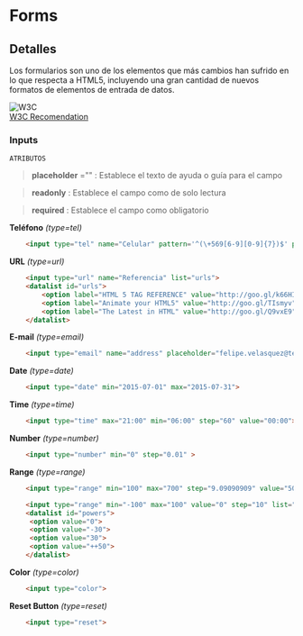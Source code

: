 # Forms

## Detalles

Los formularios son uno de los elementos que más cambios han sufrido en lo que respecta a HTML5, incluyendo una gran cantidad de nuevos formatos de elementos de entrada de datos.

![W3C](http://www.w3.org/Icons/w3c_home)  
[W3C Recomendation](http://www.w3.org/TR/html5/forms.html#forms) 


### Inputs

`ATRIBUTOS`
	
> __placeholder__ ="" : Establece el texto de ayuda o guía para el campo

> __readonly__ : Establece el campo como de solo lectura

> __required__ : Establece el campo como obligatorio

 **Teléfono** _(type=tel)_

```HTML
	<input type="tel" name="Celular" pattern='^(\+569[6-9][0-9]{7})$' placeholder="+569********">
```

 **URL** _(type=url)_

```HTML
 	<input type="url" name="Referencia" list="urls">
	<datalist id="urls">
		<option label="HTML 5 TAG REFERENCE" value="http://goo.gl/k66HIe">
		<option label="Animate your HTML5" value="http://goo.gl/TIsmyv">
		<option label="The Latest in HTML" value="http://goo.gl/Q9vxE9">
	</datalist>
```

 **E-mail**  _(type=email)_

```HTML
	<input type="email" name="address" placeholder="felipe.velasquez@tecnova.cl">
```	

 **Date**  _(type=date)_

```HTML
 	<input type="date" min="2015-07-01" max="2015-07-31">
```

 **Time**  _(type=time)_

```HTML
 	<input type="time" max="21:00" min="06:00" step="60" value="00:00">
```

 **Number**  _(type=number)_

```HTML
 	<input type="number" min="0" step="0.01" >
```

 **Range**  _(type=range)_

```HTML
 	<input type="range" min="100" max="700" step="9.09090909" value="509.090909">

 	<input type="range" min="-100" max="100" value="0" step="10" list="powers">
	<datalist id="powers">
	 <option value="0">
	 <option value="-30">
	 <option value="30">
	 <option value="++50">
	</datalist>
```

 **Color**  _(type=color)_

```HTML
 	<input type="color">
```

 **Reset Button**  _(type=reset)_

```HTML
	<input type="reset">
```
